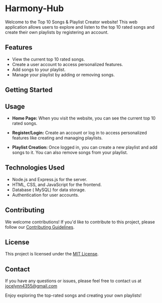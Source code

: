 # Harmony-Hub

Welcome to the Top 10 Songs & Playlist Creator website! This web application allows users to explore and listen to the top 10 rated songs and create their own playlists by registering an account.

## Features

- View the current top 10 rated songs.
- Create a user account to access personalized features.
- Add songs to your playlist.
- Manage your playlist by adding or removing songs.

## Getting Started


## Usage

- **Home Page:** When you visit the website, you can see the current top 10 rated songs.

- **Register/Login:** Create an account or log in to access personalized features like creating and managing playlists.

- **Playlist Creation:** Once logged in, you can create a new playlist and add songs to it. You can also remove songs from your playlist.

## Technologies Used

- Node.js and Express.js for the server.
- HTML, CSS, and JavaScript for the frontend.
- Database ( MySQL) for data storage.
- Authentication for user accounts.

## Contributing

We welcome contributions! If you'd like to contribute to this project, please follow our [Contributing Guidelines](CONTRIBUTING.md).

## License

This project is licensed under the [MIT License](LICENSE.md).

## Contact

If you have any questions or issues, please feel free to contact us at jocelynn4355@gmail.com

Enjoy exploring the top-rated songs and creating your own playlists!
